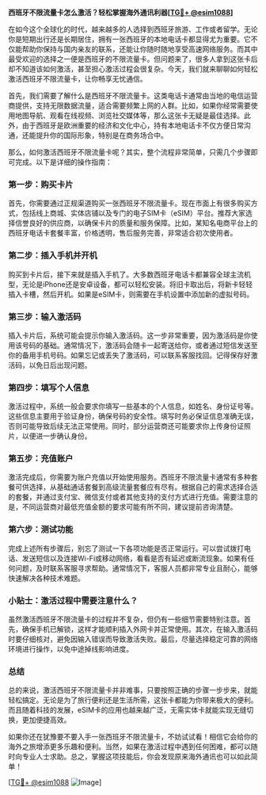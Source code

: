 **西班牙不限流量卡怎么激活？轻松掌握海外通讯利器[[TG💪+ @esim1088](https://t.me/s/esim1088)]**

在如今这个全球化的时代，越来越多的人选择到西班牙旅游、工作或者留学。无论你是短期出行还是长期居住，拥有一张西班牙的本地电话卡都显得尤为重要。它不仅能帮助你保持与国内亲友的联系，还能让你随时随地享受高速网络服务。而其中最受欢迎的选择之一便是西班牙的不限流量卡。但问题来了，很多人拿到这张卡后却不知道该如何激活，甚至担心激活过程会很复杂。今天，我们就来聊聊如何轻松激活西班牙不限流量卡，让你畅享无忧通信。

首先，我们需要了解什么是西班牙不限流量卡。这类电话卡通常由当地的电信运营商提供，支持无限数据流量，适合需要频繁上网的人群。比如，如果你经常需要使用地图导航、观看在线视频、浏览社交媒体等，那么这张卡无疑是最佳选择。此外，由于西班牙是欧洲重要的经济和文化中心，持有本地电话卡不仅方便日常沟通，还能提升你的国际形象，特别是在商务场合中。

那么，如何激活西班牙不限流量卡呢？其实，整个流程非常简单，只需几个步骤即可完成。以下是详细的操作指南：

### 第一步：购买卡片

首先，你需要通过正规渠道购买一张西班牙不限流量卡。现在市面上有很多购买方式，包括线上商城、实体店铺以及专门的电子SIM卡（eSIM）平台。推荐大家选择信誉良好的供应商，以确保卡片的质量和服务保障。比如，某知名电商平台上的西班牙电话卡套餐丰富，价格透明，售后服务完善，非常适合初次使用者。

### 第二步：插入手机并开机

购买到卡片后，接下来就是插入手机了。大多数西班牙电话卡都兼容全球主流机型，无论是iPhone还是安卓设备，都可以轻松安装。将旧卡取出后，将新卡轻轻插入卡槽，然后开机。如果是eSIM卡，则需要在手机设置中添加新的虚拟号码。

### 第三步：输入激活码

插入卡片后，系统可能会提示你输入激活码。这一步非常重要，因为激活码是你使用该号码的基础。通常情况下，激活码会随卡一起寄送给你，或者通过短信发送至你的备用手机号码。如果忘记或丢失了激活码，可以联系客服找回。记得保存好激活码，以免日后出现问题。

### 第四步：填写个人信息

激活过程中，系统一般会要求你填写一些基本的个人信息，如姓名、身份证号等。这些信息主要用于验证身份，确保号码的安全性。填写时务必保证信息准确无误，否则可能导致后续无法正常使用。同时，部分运营商还可能要求你上传身份证照片，以便进一步确认身份。

### 第五步：充值账户

激活完成后，你需要为账户充值以开始使用服务。西班牙不限流量卡通常有多种套餐可供选择，从基础通话套餐到高级流量套餐应有尽有。根据自己的需求选择合适的套餐，并通过支付宝、微信支付或者其他支持的支付方式进行充值。需要注意的是，不同运营商对最低充值金额的要求可能有所不同，建议提前咨询清楚。

### 第六步：测试功能

完成上述所有步骤后，别忘了测试一下各项功能是否正常运行。可以尝试拨打电话、发送短信以及连接Wi-Fi或移动网络，看看是否有延迟或断流现象。如果有任何问题，及时联系客服寻求帮助。通常情况下，客服人员都非常专业且耐心，能够快速解决各种技术难题。

### 小贴士：激活过程中需要注意什么？

虽然激活西班牙不限流量卡的过程并不复杂，但仍有一些细节需要特别注意。首先，确保手机已解锁，这样才能顺利插入外网卡并正常使用。其次，在输入激活码时要仔细核对，避免因输入错误而导致激活失败。最后，尽量选择稳定可靠的网络环境进行操作，以免中途掉线影响进度。

### 总结

总的来说，激活西班牙不限流量卡并非难事，只要按照正确的步骤一步步来，就能轻松搞定。无论是为了旅行便利还是生活所需，这张卡都能为你带来极大的便利。而且随着科技的发展，eSIM卡的应用也越来越广泛，无需实体卡就能实现无缝切换，更加便捷高效。

如果你还在犹豫要不要入手一张西班牙不限流量卡，不妨试试看！相信它会给你的海外之旅增添更多乐趣和便利。当然，如果在激活过程中遇到任何困难，都可以随时向专业人士求助。总之，掌握这项技能后，你会发现原来海外通讯也可以如此简单！

[[TG💪+ @esim1088](https://t.me/s/esim1088) ![Image](https://i.postimg.cc/4NQfJmqS/Snipaste-2025-05-13-00-14-12.png)]